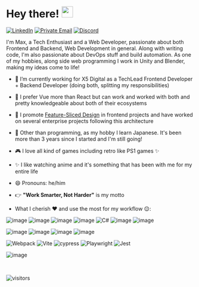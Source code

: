 # Hey there! <img src="https://raw.githubusercontent.com/aemmadi/aemmadi/master/wave.gif" width="30">
[![LinkedIn](https://img.shields.io/badge/linkedin-%230077B5.svg?&style=for-the-badge&logo=linkedin&logoColor=white)](https://www.linkedin.com/in/darkzarich/)
[![Private Email](https://img.shields.io/badge/darkzarichv2@gmail.com-D14836.svg?&style=for-the-badge&logo=mail.ru&logoColor=white)](mailto:darkzarichv2@gmail.com)
[![Discord](https://img.shields.io/badge/Discord-7289DA?style=for-the-badge&logo=discord&logoColor=white)](https://discordapp.com/users/254377035974049792)

I'm Max, a Tech Enthusiast and a Web Developer, passionate about both Frontend and Backend, Web Development in general. 
Along with writing code, I'm also passionate about DevOps stuff and build automation. 
As one of my hobbies, along side web programming I work in Unity and Blender, making my ideas come to life!

- 🔭 I’m currently working for X5 Digital as a TechLead Frontend Developer + Backend Developer (doing both, splitting my responsibilities)
- 💚 I prefer Vue more than React but can work and worked with both and pretty knowledgeable about both of their ecosystems
- 🍰 I promote [Feature-Sliced Design](https://feature-sliced.design) in frontend projects and have worked on several enterprise projects following this architecture 
- 🎌 Other than programming, as my hobby I learn Japanese. It's been more than 3 years since I started and I'm still going!
- 🎮 I love all kind of games including retro like PS1 games ✨
- ✨ I like watching anime and it's something that has been with me for my entire life
- 😄 Pronouns: he/him
- 👉 **"Work Smarter, Not Harder"** is my motto

- What I cherish ❤️ and use the most for my workflow 😌: 

![image](https://img.shields.io/badge/HTML5-E34F26?style=for-the-badge&logo=html5&logoColor=white) ![image](https://img.shields.io/badge/CSS3-1572B6?style=for-the-badge&logo=css3&logoColor=white) ![image](https://img.shields.io/badge/JavaScript-323330?style=for-the-badge&logo=javascript&logoColor=F7DF1E) ![image](https://img.shields.io/badge/TypeScript-007ACC?style=for-the-badge&logo=typescript&logoColor=white) ![C#](https://img.shields.io/badge/c%23-%23239120.svg?style=for-the-badge&logo=c-sharp&logoColor=white)  ![image](https://img.shields.io/badge/Vue.js-35495E?style=for-the-badge&logo=vue.js&logoColor=4FC08D) ![image](https://img.shields.io/badge/React-20232A?style=for-the-badge&logo=react&logoColor=61DAFB) 

![image](https://img.shields.io/badge/Node.js-43853D?style=for-the-badge&logo=node.js&logoColor=white) ![image](https://img.shields.io/badge/PostgreSQL-316192?style=for-the-badge&logo=postgresql&logoColor=white) ![image](https://img.shields.io/badge/MongoDB-4EA94B?style=for-the-badge&logo=mongodb&logoColor=white) ![image](https://img.shields.io/badge/MySQL-00000F?style=for-the-badge&logo=mysql&logoColor=white)

![Webpack](https://img.shields.io/badge/webpack-%238DD6F9.svg?style=for-the-badge&logo=webpack&logoColor=black) ![Vite](https://img.shields.io/badge/vite-%23646CFF.svg?style=for-the-badge&logo=vite&logoColor=white) ![cypress](https://img.shields.io/badge/-cypress-%23E5E5E5?style=for-the-badge&logo=cypress&logoColor=058a5e) ![Playwright](https://img.shields.io/badge/-playwright-%232EAD33?style=for-the-badge&logo=playwright&logoColor=white) ![Jest](https://img.shields.io/badge/-jest-%23C21325?style=for-the-badge&logo=jest&logoColor=white)

![image](https://img.shields.io/badge/Visual_Studio_Code-0078D4?style=for-the-badge&logo=visual%20studio%20code&logoColor=white)

<br>

![visitors](https://visitor-badge.laobi.icu/badge?page_id=darkzarich.Darkzarich)
